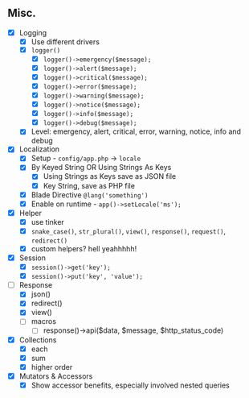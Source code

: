 ## Misc.

- [x] Logging
	- [x] Use different drivers
	- [x] `logger()`
		- [x] `logger()->emergency($message);`
		- [x] `logger()->alert($message);`
		- [x] `logger()->critical($message);`
		- [x] `logger()->error($message);`
		- [x] `logger()->warning($message);`
		- [x] `logger()->notice($message);`
		- [x] `logger()->info($message);`
		- [x] `logger()->debug($message);`
	- [x] Level: emergency, alert, critical, error, warning, notice, info and debug

- [x] Localization
	- [x] Setup - `config/app.php` -> `locale`
	- [x] By Keyed String OR Using Strings As Keys
		- [x] Using Strings as Keys save as JSON file
		- [x] Key String, save as PHP file
	- [x] Blade Directive `@lang('something')`
	- [x] Enable on runtime - `app()->setLocale('ms');`

- [x] Helper
	- [x] use tinker 
	- [x] `snake_case()`, `str_plural()`, `view()`, `response()`, `request()`, `redirect()`
	- [x] custom helpers? hell yeahhhhh!

- [x] Session
	- [x] `session()->get('key');`
	- [x] `session()->put('key', 'value');`

- [ ] Response
	- [x] json()
	- [x] redirect()
	- [x] view()
	- [ ] macros
		- [ ] response()->api($data, $message, $http_status_code)

- [x] Collections
	- [x] each
	- [x] sum
	- [x] higher order

- [x] Mutators & Accessors
	- [x] Show accessor benefits, especially involved nested queries
